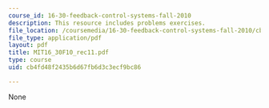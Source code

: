 ```yaml
---
course_id: 16-30-feedback-control-systems-fall-2010
description: This resource includes problems exercises.
file_location: /coursemedia/16-30-feedback-control-systems-fall-2010/cb4fd48f2435b6d67fb6d3c3ecf9bc86_MIT16_30F10_rec11.pdf
file_type: application/pdf
layout: pdf
title: MIT16_30F10_rec11.pdf
type: course
uid: cb4fd48f2435b6d67fb6d3c3ecf9bc86

---
```

None